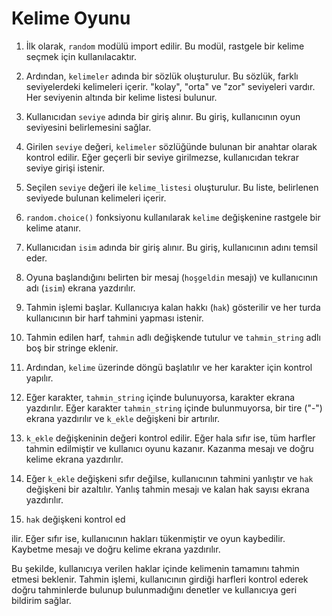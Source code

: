 # Kelime Oyunu

1. İlk olarak, `random` modülü import edilir. Bu modül, rastgele bir kelime seçmek için kullanılacaktır.

2. Ardından, `kelimeler` adında bir sözlük oluşturulur. Bu sözlük, farklı seviyelerdeki kelimeleri içerir. "kolay", "orta" ve "zor" seviyeleri vardır. Her seviyenin altında bir kelime listesi bulunur.

3. Kullanıcıdan `seviye` adında bir giriş alınır. Bu giriş, kullanıcının oyun seviyesini belirlemesini sağlar.

4. Girilen `seviye` değeri, `kelimeler` sözlüğünde bulunan bir anahtar olarak kontrol edilir. Eğer geçerli bir seviye girilmezse, kullanıcıdan tekrar seviye girişi istenir.

5. Seçilen `seviye` değeri ile `kelime_listesi` oluşturulur. Bu liste, belirlenen seviyede bulunan kelimeleri içerir.

6. `random.choice()` fonksiyonu kullanılarak `kelime` değişkenine rastgele bir kelime atanır.

7. Kullanıcıdan `isim` adında bir giriş alınır. Bu giriş, kullanıcının adını temsil eder.

8. Oyuna başlandığını belirten bir mesaj (`hoşgeldin` mesajı) ve kullanıcının adı (`isim`) ekrana yazdırılır.

9. Tahmin işlemi başlar. Kullanıcıya kalan hakkı (`hak`) gösterilir ve her turda kullanıcının bir harf tahmini yapması istenir.

10. Tahmin edilen harf, `tahmin` adlı değişkende tutulur ve `tahmin_string` adlı boş bir stringe eklenir.

11. Ardından, `kelime` üzerinde döngü başlatılır ve her karakter için kontrol yapılır.

12. Eğer karakter, `tahmin_string` içinde bulunuyorsa, karakter ekrana yazdırılır. Eğer karakter `tahmin_string` içinde bulunmuyorsa, bir tire ("-") ekrana yazdırılır ve `k_ekle` değişkeni bir artırılır.

13. `k_ekle` değişkeninin değeri kontrol edilir. Eğer hala sıfır ise, tüm harfler tahmin edilmiştir ve kullanıcı oyunu kazanır. Kazanma mesajı ve doğru kelime ekrana yazdırılır.

14. Eğer `k_ekle` değişkeni sıfır değilse, kullanıcının tahmini yanlıştır ve `hak` değişkeni bir azaltılır. Yanlış tahmin mesajı ve kalan hak sayısı ekrana yazdırılır.

15. `hak` değişkeni kontrol ed

ilir. Eğer sıfır ise, kullanıcının hakları tükenmiştir ve oyun kaybedilir. Kaybetme mesajı ve doğru kelime ekrana yazdırılır.

Bu şekilde, kullanıcıya verilen haklar içinde kelimenin tamamını tahmin etmesi beklenir. Tahmin işlemi, kullanıcının girdiği harfleri kontrol ederek doğru tahminlerde bulunup bulunmadığını denetler ve kullanıcıya geri bildirim sağlar.
